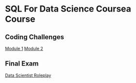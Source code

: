 # SQL For Data Science Coursea Course

## Coding Challenges
[Module 1](Module1.sql)
[Module 2](Module2.sql)

## Final Exam
[Data Scientist Roleplay](Data_Scienctist_Roleplay.md)